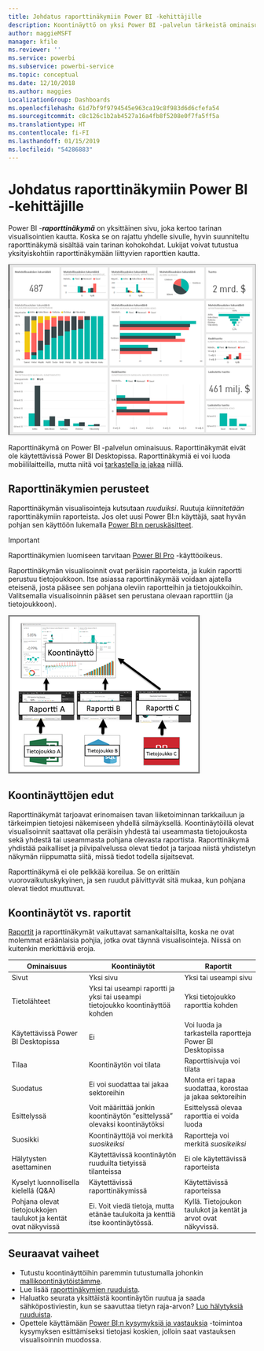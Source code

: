 ```yaml
---
title: Johdatus raporttinäkymiin Power BI -kehittäjille
description: Koontinäyttö on yksi Power BI -palvelun tärkeistä ominaisuuksista. Raporttinäkymä on yksittäinen sivu, jossa kerrotaan tarina visualisointien kautta.
author: maggieMSFT
manager: kfile
ms.reviewer: ''
ms.service: powerbi
ms.subservice: powerbi-service
ms.topic: conceptual
ms.date: 12/10/2018
ms.author: maggies
LocalizationGroup: Dashboards
ms.openlocfilehash: 61d7bf9f9794545e963ca19c8f983d6d6cfefa54
ms.sourcegitcommit: c8c126c1b2ab4527a16a4fb8f5208e0f7fa5ff5a
ms.translationtype: HT
ms.contentlocale: fi-FI
ms.lasthandoff: 01/15/2019
ms.locfileid: "54286883"
---
```

# <a name="intro-to-dashboards-for-power-bi-designers"></a>Johdatus raporttinäkymiin Power BI -kehittäjille

Power BI -***raporttinäkymä*** on yksittäinen sivu, joka kertoo tarinan visualisointien kautta. Koska se on rajattu yhdelle sivulle, hyvin suunniteltu raporttinäkymä sisältää vain tarinan kohokohdat. Lukijat voivat tutustua yksityiskohtiin raporttinäkymään liittyvien raporttien kautta.

![koontinäyttö](media/service-dashboards/power-bi-dashboard2.png)

Raporttinäkymä on Power BI -palvelun ominaisuus. Raporttinäkymät eivät ole käytettävissä Power BI Desktopissa. Raporttinäkymiä ei voi luoda mobiililaitteilla, mutta niitä voi [tarkastella ja jakaa](mobile-apps-view-dashboard.md) niillä.

## <a name="dashboard-basics"></a>Raporttinäkymien perusteet 

Raporttinäkymän visualisointeja kutsutaan *ruuduiksi*. Ruutuja *kiinnitetään* raporttinäkymiin raporteista. Jos olet uusi Power BI:n käyttäjä, saat hyvän pohjan sen käyttöön lukemalla [Power BI:n peruskäsitteet](service-basic-concepts.md).

> [!IMPORTANT]
> Raporttinäkymien luomiseen tarvitaan [Power BI Pro](service-free-vs-pro.md) -käyttöoikeus.

Raporttinäkymän visualisoinnit ovat peräisin raporteista, ja kukin raportti perustuu tietojoukkoon. Itse asiassa raporttinäkymää voidaan ajatella eteisenä, josta pääsee sen pohjana oleviin raportteihin ja tietojoukkoihin. Valitsemalla visualisoinnin pääset sen perustana olevaan raporttiin (ja tietojoukkoon).

![kaavio, jossa näkyy koontinäyttöjen, raporttien ja tietojoukkojen välinen suhde](media/service-dashboards/power-bi-diagram.png)

## <a name="advantages-of-dashboards"></a>Koontinäyttöjen edut
Raporttinäkymät tarjoavat erinomaisen tavan liiketoiminnan tarkkailuun ja tärkeimpien tietojesi näkemiseen yhdellä silmäyksellä. Koontinäytöillä olevat visualisoinnit saattavat olla peräisin yhdestä tai useammasta tietojoukosta sekä yhdestä tai useammasta pohjana olevasta raportista. Raporttinäkymä yhdistää paikalliset ja pilvipalvelussa olevat tiedot ja tarjoaa niistä yhdistetyn näkymän riippumatta siitä, missä tiedot todella sijaitsevat.

Raporttinäkymä ei ole pelkkää koreilua. Se on erittäin vuorovaikutuskykyinen, ja sen ruudut päivittyvät sitä mukaa, kun pohjana olevat tiedot muuttuvat.

## <a name="dashboards-versus-reports"></a>Koontinäytöt vs. raportit
[Raportit](service-reports.md) ja raporttinäkymät vaikuttavat samankaltaisilta, koska ne ovat molemmat eräänlaisia pohjia, jotka ovat täynnä visualisointeja. Niissä on kuitenkin merkittäviä eroja.

| **Ominaisuus** | **Koontinäytöt** | **Raportit** |
| --- | --- | --- |
| Sivut |Yksi sivu |Yksi tai useampi sivu |
| Tietolähteet |Yksi tai useampi raportti ja yksi tai useampi tietojoukko koontinäyttöä kohden |Yksi tietojoukko raporttia kohden |
| Käytettävissä Power BI Desktopissa |Ei | Voi luoda ja tarkastella raportteja Power BI Desktopissa |
| Tilaa |Koontinäytön voi tilata |Raporttisivuja voi tilata |
| Suodatus |Ei voi suodattaa tai jakaa sektoreihin |Monta eri tapaa suodattaa, korostaa ja jakaa sektoreihin |
| Esittelyssä |Voit määrittää jonkin koontinäytön ”esittelyssä” olevaksi koontinäytöksi |Esittelyssä olevaa raporttia ei voida luoda |
| Suosikki | Koontinäyttöjä voi merkitä *suosikeiksi* | Raportteja voi merkitä *suosikeiksi*
| Hälytysten asettaminen |Käytettävissä koontinäytön ruuduilta tietyissä tilanteissa |Ei ole käytettävissä raporteista |
| Kyselyt luonnollisella kielellä (Q&A) |Käytettävissä raporttinäkymissä | Käytettävissä raporteissa |
| Pohjana olevat tietojoukkojen taulukot ja kentät ovat näkyvissä |Ei. Voit viedä tietoja, mutta etänäe taulukoita ja kenttiä itse koontinäytössä. |Kyllä. Tietojoukon taulukot ja kentät ja arvot ovat näkyvissä. |


## <a name="next-steps"></a>Seuraavat vaiheet
* Tutustu koontinäyttöihin paremmin tutustumalla johonkin [mallikoontinäytöistämme](sample-tutorial-connect-to-the-samples.md).
* Lue lisää [raporttinäkymien ruuduista](service-dashboard-tiles.md).
* Haluatko seurata yksittäistä koontinäytön ruutua ja saada sähköpostiviestin, kun se saavuttaa tietyn raja-arvon? [Luo hälytyksiä ruuduista](service-set-data-alerts.md).
* Opettele käyttämään [Power BI:n kysymyksiä ja vastauksia](power-bi-tutorial-q-and-a.md) -toimintoa kysymyksen esittämiseksi tietojasi koskien, jolloin saat vastauksen visualisoinnin muodossa.

